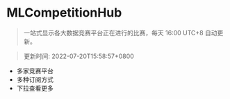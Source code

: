 # MLCompetitionHub

> 一站式显示各大数据竞赛平台正在进行的比赛，每天 16:00 UTC+8 自动更新。
  
> 更新时间: 2022-07-20T15:58:57+0800 

* 多家竞赛平台
* 多种订阅方式
* 下拉查看更多